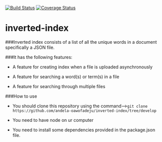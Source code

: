 [![Build Status](https://travis-ci.org/andela-oawofadeju/inverted-index.svg?branch=master)](https://travis-ci.org/andela-oawofadeju/inverted-index)
[![Coverage Status](https://coveralls.io/repos/github/andela-oawofadeju/inverted-index/badge.svg?branch=develop)](https://coveralls.io/github/andela-oawofadeju/inverted-index?branch=develop)

# inverted-index

###Inverted index consists of a list of all the unique words in a document specifically a JSON file.


###It has the following features:

- A feature for creating index when a file is uploaded asynchronously

- A feature for searching a word(s) or term(s) in a file

- A feature for searching through multiple files


###How to use

- You should clone this repository using the command-->```git clone https://github.com/andela-oawofadeju/inverted-index/tree/develop```

- You need to have node on ur computer

- You need to install some dependencies provided in the package.json file.
